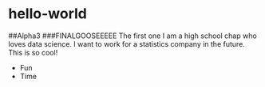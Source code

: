 # hello-world
##Alpha3
###FINALGOOSEEEEE
The first one
I am a high school chap who loves data science. I want to work for a statistics company in the future. This is so cool!
* Fun
* Time
